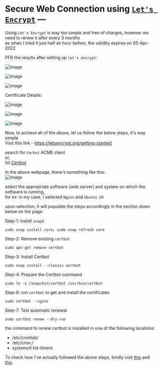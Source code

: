 # Secure Web Connection using [`Let's Encrypt`](https://letsencrypt.org/) — 

Using `Let's Encrypt` is way too simple and free of charges, however we need to renew it after every 3 months  
as when I tried it just half an hour before, the validity expires on 05-Apr-2022  

PFB the results after setting up `let's encrypt`:  

![image](https://user-images.githubusercontent.com/26399543/148194948-047e9164-e2c8-436b-97c6-0d53686688fc.png)  

![image](https://user-images.githubusercontent.com/26399543/148194272-e82074e8-74f4-4b1b-be2d-d0a3f031800b.png)  

![image](https://user-images.githubusercontent.com/26399543/148194350-629b3647-5d56-4b99-a35a-943161a10d37.png)  

Certificate Details:  

![image](https://user-images.githubusercontent.com/26399543/148194409-32ea8768-e44e-4dd8-9d1e-651d2ed28824.png)  

![image](https://user-images.githubusercontent.com/26399543/148194619-847935a8-6280-4424-bee0-d5b403004837.png)  

![image](https://user-images.githubusercontent.com/26399543/148194693-cdffb022-7b4f-4d98-a4d6-048fe4a235da.png)  

Now, to achieve all of the above, let us follow the below steps, it's way simple  
Visit this link - https://letsencrypt.org/getting-started/  

search for `Cerbot` ACME client  
or,  
hit [Certbot](https://certbot.eff.org/)  

In the above webpage, there's something like this:  
![image](https://user-images.githubusercontent.com/26399543/148192458-8b093c8a-2b32-4573-861d-2ec7b3e58bc0.png)  

select the appropriate software (web server) and system on which the software is running,  
for ex: in my case, I selected `Nginx` and `Ubuntu 20`  

upon selection, it will populate the steps accordingly in the section down below on the page:  

Step-1:  install `snapd`  
```shell
sudo snap install core; sudo snap refresh core
```
Step-2: Remove existing `certbot`  
```shell
sudo apt-get remove certbot
```
Step-3: Install Certbot  
```shell
sudo snap install --classic certbot
```
Step-4: Prepare the Certbot command  
```shell
sudo ln -s /snap/bin/certbot /usr/bin/certbot
```
Step-6: run `certbot` to get and install the certificates  
```shell
sudo certbot --nginx
```
Step-7: Test automatic renewal  
```shell
sudo certbot renew --dry-run
```
the command to renew certbot is installed in one of the following locations:  
- /etc/crontab/
- /etc/cron.*/*
- systemctl list-timers  

To check how I've actually followed the above steps, kindly visit [this](https://github.com/TheCodeCache/Website/blob/master/activity_log_4.txt) and [this](https://github.com/TheCodeCache/Website/blob/master/activity_log_5.txt)  

